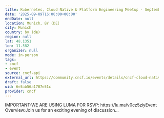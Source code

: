 ```yaml
---
title: Kubernetes, Cloud Native & Platform Engineering Meetup - September
date: '2025-09-09T16:00:00+00:00'
endDate: null
location: Munich, BY (DE)
city: Munich
country: by (de)
region: null
lat: 48.1351
lon: 11.582
organizer: null
mode: in-person
tags:
- cncf
- event
source: cncf-api
external_url: https://community.cncf.io/events/details/cncf-cloud-native-munich-presents-kubernetes-cloud-native-amp-platform-engineering-meetup-september/
draft: false
uid: 6e5ab56a1707e51c
provider: cncf
---
```

IMPORTANT:WE ARE USING LUMA FOR RSVP: https://lu.ma/v0cz5ziyEvent Overview:Join us for an exciting evening of discussion...
